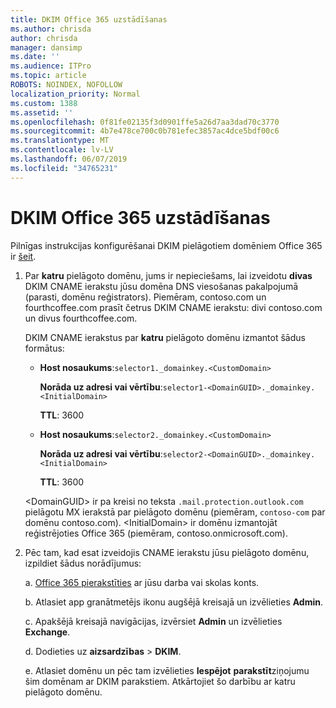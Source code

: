 ```yaml
---
title: DKIM Office 365 uzstādīšanas
ms.author: chrisda
author: chrisda
manager: dansimp
ms.date: ''
ms.audience: ITPro
ms.topic: article
ROBOTS: NOINDEX, NOFOLLOW
localization_priority: Normal
ms.custom: 1388
ms.assetid: ''
ms.openlocfilehash: 0f81fe02135f3d0901ffe5a26d7aa3dad70c3770
ms.sourcegitcommit: 4b7e478ce700c0b781efec3857ac4dce5bdf00c6
ms.translationtype: MT
ms.contentlocale: lv-LV
ms.lasthandoff: 06/07/2019
ms.locfileid: "34765231"
---
```

# <a name="setup-dkim-in-office-365"></a>DKIM Office 365 uzstādīšanas

Pilnīgas instrukcijas konfigurēšanai DKIM pielāgotiem domēniem Office 365 ir [šeit](https://docs.microsoft.com/office365/SecurityCompliance/use-dkim-to-validate-outbound-email#what-you-need-to-do-to-manually-set-up-dkim-in-office-365).

1. Par **katru** pielāgoto domēnu, jums ir nepieciešams, lai izveidotu **divas** DKIM CNAME ierakstu jūsu domēna DNS viesošanas pakalpojumā (parasti, domēnu reģistrators). Piemēram, contoso.com un fourthcoffee.com prasīt četrus DKIM CNAME ierakstu: divi contoso.com un divus fourthcoffee.com.

   DKIM CNAME ierakstus par **katru** pielāgoto domēnu izmantot šādus formātus:

   - **Host nosaukums**:`selector1._domainkey.<CustomDomain>`

     **Norāda uz adresi vai vērtību**:`selector1-<DomainGUID>._domainkey.<InitialDomain>`

     **TTL**: 3600

   - **Host nosaukums**:`selector2._domainkey.<CustomDomain>`

     **Norāda uz adresi vai vērtību**:`selector2-<DomainGUID>._domainkey.<InitialDomain>`

     **TTL**: 3600

   \<DomainGUID\> ir pa kreisi no teksta `.mail.protection.outlook.com` pielāgotu MX ierakstā par pielāgoto domēnu (piemēram, `contoso-com` par domēnu contoso.com). \<InitialDomain\> ir domēnu izmantojāt reģistrējoties Office 365 (piemēram, contoso.onmicrosoft.com).

2. Pēc tam, kad esat izveidojis CNAME ierakstu jūsu pielāgoto domēnu, izpildiet šādus norādījumus:

   a. [Office 365 pierakstīties](https://support.office.microsoft.com/article/e9eb7d51-5430-4929-91ab-6157c5a050b4) ar jūsu darba vai skolas konts.

   b. Atlasiet app granātmetējs ikonu augšējā kreisajā un izvēlieties **Admin**.

   c. Apakšējā kreisajā navigācijas, izvērsiet **Admin** un izvēlieties **Exchange**.

   d. Dodieties uz **aizsardzības** > **DKIM**.

   e. Atlasiet domēnu un pēc tam izvēlieties **Iespējot** **parakstīt**ziņojumu šim domēnam ar DKIM parakstiem. Atkārtojiet šo darbību ar katru pielāgoto domēnu.
